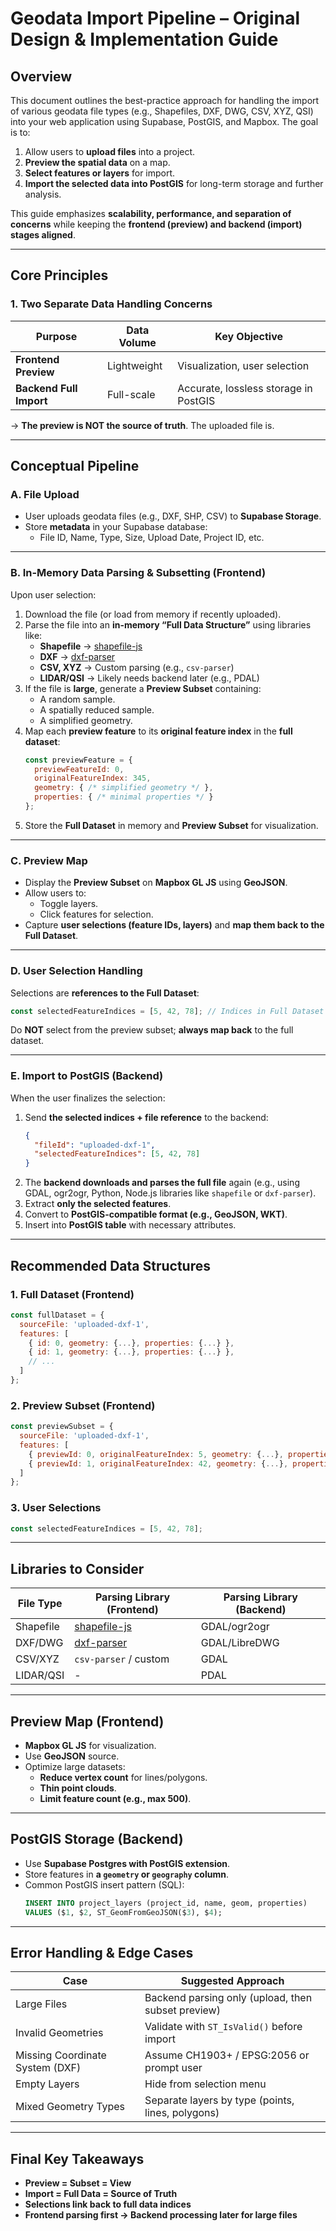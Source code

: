 # Geodata Import Pipeline – Original Design & Implementation Guide


## Overview
This document outlines the best-practice approach for handling the import of various geodata file types (e.g., Shapefiles, DXF, DWG, CSV, XYZ, QSI) into your web application using Supabase, PostGIS, and Mapbox. The goal is to:

1. Allow users to **upload files** into a project.
2. **Preview the spatial data** on a map.
3. **Select features or layers** for import.
4. **Import the selected data into PostGIS** for long-term storage and further analysis.

This guide emphasizes **scalability, performance, and separation of concerns** while keeping the **frontend (preview) and backend (import) stages aligned**.

---

## Core Principles
### 1. Two Separate Data Handling Concerns

| Purpose                    | Data Volume | Key Objective |
|-----------------------------|-------------|----------------|
| **Frontend Preview**         | Lightweight | Visualization, user selection |
| **Backend Full Import**      | Full-scale  | Accurate, lossless storage in PostGIS |

→ **The preview is NOT the source of truth**. The uploaded file is.

---

## Conceptual Pipeline

### A. File Upload
- User uploads geodata files (e.g., DXF, SHP, CSV) to **Supabase Storage**.
- Store **metadata** in your Supabase database:
  - File ID, Name, Type, Size, Upload Date, Project ID, etc.

---

### B. In-Memory Data Parsing & Subsetting (Frontend)
Upon user selection:
1. Download the file (or load from memory if recently uploaded).
2. Parse the file into an **in-memory “Full Data Structure”** using libraries like:
   - **Shapefile** → [shapefile-js](https://github.com/mbostock/shapefile)
   - **DXF** → [dxf-parser](https://github.com/gdsestimating/dxf-parser)
   - **CSV, XYZ** → Custom parsing (e.g., `csv-parser`)
   - **LIDAR/QSI** → Likely needs backend later (e.g., PDAL)
3. If the file is **large**, generate a **Preview Subset** containing:
   - A random sample.
   - A spatially reduced sample.
   - A simplified geometry.
4. Map each **preview feature** to its **original feature index** in the **full dataset**:
   ```javascript
   const previewFeature = {
     previewFeatureId: 0,
     originalFeatureIndex: 345,
     geometry: { /* simplified geometry */ },
     properties: { /* minimal properties */ }
   };
   ```
5. Store the **Full Dataset** in memory and **Preview Subset** for visualization.

---

### C. Preview Map
- Display the **Preview Subset** on **Mapbox GL JS** using **GeoJSON**.
- Allow users to:
  - Toggle layers.
  - Click features for selection.
- Capture **user selections (feature IDs, layers)** and **map them back to the Full Dataset**.

---

### D. User Selection Handling
Selections are **references to the Full Dataset**:
```javascript
const selectedFeatureIndices = [5, 42, 78]; // Indices in Full Dataset
```
Do **NOT** select from the preview subset; **always map back** to the full dataset.

---

### E. Import to PostGIS (Backend)
When the user finalizes the selection:
1. Send **the selected indices + file reference** to the backend:
   ```json
   {
     "fileId": "uploaded-dxf-1",
     "selectedFeatureIndices": [5, 42, 78]
   }
   ```
2. The **backend downloads and parses the full file** again (e.g., using GDAL, ogr2ogr, Python, Node.js libraries like `shapefile` or `dxf-parser`).
3. Extract **only the selected features**.
4. Convert to **PostGIS-compatible format (e.g., GeoJSON, WKT)**.
5. Insert into **PostGIS table** with necessary attributes.

---

## Recommended Data Structures

### 1. Full Dataset (Frontend)
```javascript
const fullDataset = {
  sourceFile: 'uploaded-dxf-1',
  features: [
    { id: 0, geometry: {...}, properties: {...} },
    { id: 1, geometry: {...}, properties: {...} },
    // ...
  ]
};
```

### 2. Preview Subset (Frontend)
```javascript
const previewSubset = {
  sourceFile: 'uploaded-dxf-1',
  features: [
    { previewId: 0, originalFeatureIndex: 5, geometry: {...}, properties: {...} },
    { previewId: 1, originalFeatureIndex: 42, geometry: {...}, properties: {...} }
  ]
};
```

### 3. User Selections
```javascript
const selectedFeatureIndices = [5, 42, 78];
```

---

## Libraries to Consider

| File Type | Parsing Library (Frontend) | Parsing Library (Backend) |
|-----------|-----------------------------|-----------------------------|
| Shapefile | [shapefile-js](https://github.com/mbostock/shapefile) | GDAL/ogr2ogr |
| DXF/DWG | [dxf-parser](https://github.com/gdsestimating/dxf-parser) | GDAL/LibreDWG |
| CSV/XYZ | `csv-parser` / custom | GDAL |
| LIDAR/QSI | - | PDAL |

---

## Preview Map (Frontend)
- **Mapbox GL JS** for visualization.
- Use **GeoJSON** source.
- Optimize large datasets:
  - **Reduce vertex count** for lines/polygons.
  - **Thin point clouds**.
  - **Limit feature count (e.g., max 500)**.

---

## PostGIS Storage (Backend)
- Use **Supabase Postgres with PostGIS extension**.
- Store features in **a `geometry` or `geography` column**.
- Common PostGIS insert pattern (SQL):
  ```sql
  INSERT INTO project_layers (project_id, name, geom, properties)
  VALUES ($1, $2, ST_GeomFromGeoJSON($3), $4);
  ```

---

## Error Handling & Edge Cases

| Case                          | Suggested Approach |
|-------------------------------|--------------------|
| Large Files                    | Backend parsing only (upload, then subset preview) |
| Invalid Geometries              | Validate with `ST_IsValid()` before import |
| Missing Coordinate System (DXF) | Assume CH1903+ / EPSG:2056 or prompt user |
| Empty Layers                    | Hide from selection menu |
| Mixed Geometry Types            | Separate layers by type (points, lines, polygons) |

---

## Final Key Takeaways
- **Preview = Subset = View**
- **Import = Full Data = Source of Truth**
- **Selections link back to full data indices**
- **Frontend parsing first → Backend processing later for large files**

